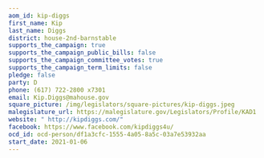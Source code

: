 ```yaml
---
aom_id: kip-diggs
first_name: Kip
last_name: Diggs
district: house-2nd-barnstable
supports_the_campaign: true
supports_the_campaign_public_bills: false
supports_the_campaign_committee_votes: true
supports_the_campaign_term_limits: false
pledge: false
party: D
phone: (617) 722-2800 x7301
email: Kip.Diggs@mahouse.gov
square_picture: /img/legislators/square-pictures/kip-diggs.jpeg
malegislature_url: https://malegislature.gov/Legislators/Profile/KAD1
website: " http://kipdiggs.com/"
facebook: https://www.facebook.com/kipdiggs4u/
ocd_id: ocd-person/df1a3cfc-1555-4a05-8a5c-03a7e53932aa
start_date: 2021-01-06
---
```

